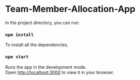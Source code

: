 # <b>Team-Member-Allocation-App</b>

In the project directory, you can run:

### `npm install`
To install all the dependencies.

### `npm start`

Runs the app in the development mode.\
Open [http://localhost:3000](http://localhost:3000) to view it in your browser.
